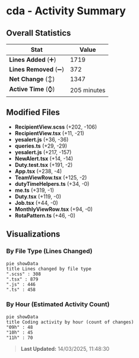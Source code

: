 # cda - Activity Summary 

## Overall Statistics

| Stat                   | Value                                                             |
| ---------------------- | ----------------------------------------------------------------- |
| **Lines Added** (➕)   | 1719                                          |
| **Lines Removed** (➖) | 372                                        |
| **Net Change** (↕)    | 1347                |
| **Active Time** (⌚)   | 205 minutes |


## Modified Files
- **RecipientView.scss** (+202, -106)
- **RecipientView.tsx** (+11, -21)
- **yesalert.js** (+36, -36)
- **queries.ts** (+29, -29)
- **yesalert.js** (+217, -157)
- **NewAlert.tsx** (+14, -14)
- **Duty.test.tsx** (+191, -2)
- **App.tsx** (+238, -4)
- **TeamViewRow.tsx** (+125, -2)
- **dutyTimeHelpers.ts** (+34, -0)
- **me.ts** (+319, -1)
- **Duty.tsx** (+119, -0)
- **Job.tsx** (+44, -0)
- **MonthlyViewRow.tsx** (+94, -0)
- **RotaPattern.ts** (+46, -0)

## Visualizations

### By File Type (Lines Changed)

```mermaid
pie showData
title Lines changed by file type
".scss" : 308
".tsx" : 879
".js" : 446
".ts" : 458
```

### By Hour (Estimated Activity Count)

```mermaid
pie showData
title Coding activity by hour (count of changes)
"09h" : 48
"10h" : 45
"11h" : 70
```


> **Last Updated:** 14/03/2025, 11:48:30